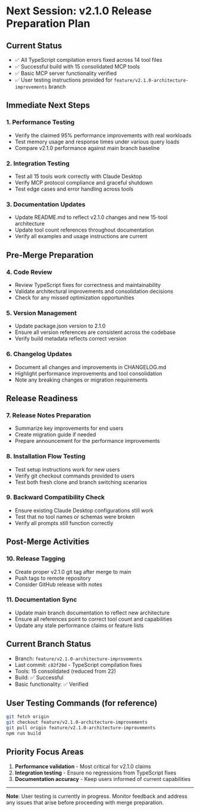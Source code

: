 # Next Session: v2.1.0 Release Preparation Plan

## Current Status
- ✅ All TypeScript compilation errors fixed across 14 tool files
- ✅ Successful build with 15 consolidated MCP tools
- ✅ Basic MCP server functionality verified
- ✅ User testing instructions provided for `feature/v2.1.0-architecture-improvements` branch

## Immediate Next Steps

### 1. Performance Testing
- Verify the claimed 95% performance improvements with real workloads
- Test memory usage and response times under various query loads
- Compare v2.1.0 performance against main branch baseline

### 2. Integration Testing  
- Test all 15 tools work correctly with Claude Desktop
- Verify MCP protocol compliance and graceful shutdown
- Test edge cases and error handling across tools

### 3. Documentation Updates
- Update README.md to reflect v2.1.0 changes and new 15-tool architecture
- Update tool count references throughout documentation
- Verify all examples and usage instructions are current

## Pre-Merge Preparation

### 4. Code Review
- Review TypeScript fixes for correctness and maintainability
- Validate architectural improvements and consolidation decisions
- Check for any missed optimization opportunities

### 5. Version Management
- Update package.json version to 2.1.0
- Ensure all version references are consistent across the codebase
- Verify build metadata reflects correct version

### 6. Changelog Updates
- Document all changes and improvements in CHANGELOG.md
- Highlight performance improvements and tool consolidation
- Note any breaking changes or migration requirements

## Release Readiness

### 7. Release Notes Preparation
- Summarize key improvements for end users
- Create migration guide if needed
- Prepare announcement for the performance improvements

### 8. Installation Flow Testing
- Test setup instructions work for new users
- Verify git checkout commands provided to users
- Test both fresh clone and branch switching scenarios

### 9. Backward Compatibility Check
- Ensure existing Claude Desktop configurations still work
- Test that no tool names or schemas were broken
- Verify all prompts still function correctly

## Post-Merge Activities

### 10. Release Tagging
- Create proper v2.1.0 git tag after merge to main
- Push tags to remote repository
- Consider GitHub release with notes

### 11. Documentation Sync
- Update main branch documentation to reflect new architecture
- Ensure all references point to correct tool count and capabilities
- Update any stale performance claims or feature lists

## Current Branch Status
- Branch: `feature/v2.1.0-architecture-improvements` 
- Last commit: `c82f20d` - TypeScript compilation fixes
- Tools: 15 consolidated (reduced from 22)
- Build: ✅ Successful
- Basic functionality: ✅ Verified

## User Testing Commands (for reference)
```bash
git fetch origin
git checkout feature/v2.1.0-architecture-improvements
git pull origin feature/v2.1.0-architecture-improvements
npm run build
```

## Priority Focus Areas
1. **Performance validation** - Most critical for v2.1.0 claims
2. **Integration testing** - Ensure no regressions from TypeScript fixes
3. **Documentation accuracy** - Keep users informed of current capabilities

---

**Note**: User testing is currently in progress. Monitor feedback and address any issues that arise before proceeding with merge preparation.